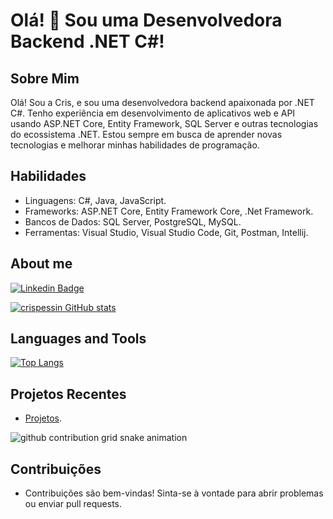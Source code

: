 # Olá! 👋 Sou uma Desenvolvedora Backend .NET C#!

## Sobre Mim
Olá! Sou a Cris, e sou uma desenvolvedora backend apaixonada por .NET C#. Tenho experiência em desenvolvimento de aplicativos web e API usando ASP.NET Core, Entity Framework, SQL Server e outras tecnologias do ecossistema .NET. Estou sempre em busca de aprender novas tecnologias e melhorar minhas habilidades de programação.

## Habilidades
- Linguagens: C#, Java, JavaScript.
- Frameworks: ASP.NET Core, Entity Framework Core, .Net Framework.
- Bancos de Dados: SQL Server, PostgreSQL, MySQL.
- Ferramentas: Visual Studio, Visual Studio Code, Git, Postman, Intellij.

## About me
[![Linkedin Badge](https://img.shields.io/badge/-LinkedIn-blue?style=flat-square&logo=Linkedin&logoColor=white&link=https://www.linkedin.com/in/cristianepfernandes/)](https://www.linkedin.com/in/cristianepfernandes/)

[![crispessin GitHub stats](https://github-readme-stats.vercel.app/api?username=crispessin)](https://github.com/crispessin/github-readme-stats)

## Languages and Tools
[![Top Langs](https://github-readme-stats.vercel.app/api/top-langs/?username=crispessin&layout=compact)](https://github.com/crispessin/github-readme-stats)

## Projetos Recentes
- [Projetos](https://github.com/crispessin?tab=repositories).

<picture>
  <source media="(prefers-color-scheme: dark)" srcset="https://raw.githubusercontent.com/crispessin/crispessin/output/github-contribution-grid-snake-dark.svg">
  <source media="(prefers-color-scheme: light)" srcset="https://raw.githubusercontent.com/crispessin/crispessin/output/github-contribution-grid-snake.svg">
  <img alt="github contribution grid snake animation" src="https://raw.githubusercontent.com/crispessin/crispessin/output/github-contribution-grid-snake.svg">
</picture>

## Contribuições
- Contribuições são bem-vindas! Sinta-se à vontade para abrir problemas ou enviar pull requests.




